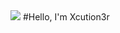 <img src="https://i.pinimg.com/originals/42/b4/22/42b4229a9ec3145edaa895b2415dd720.gif"/>
#Hello, I'm Xcution3r

